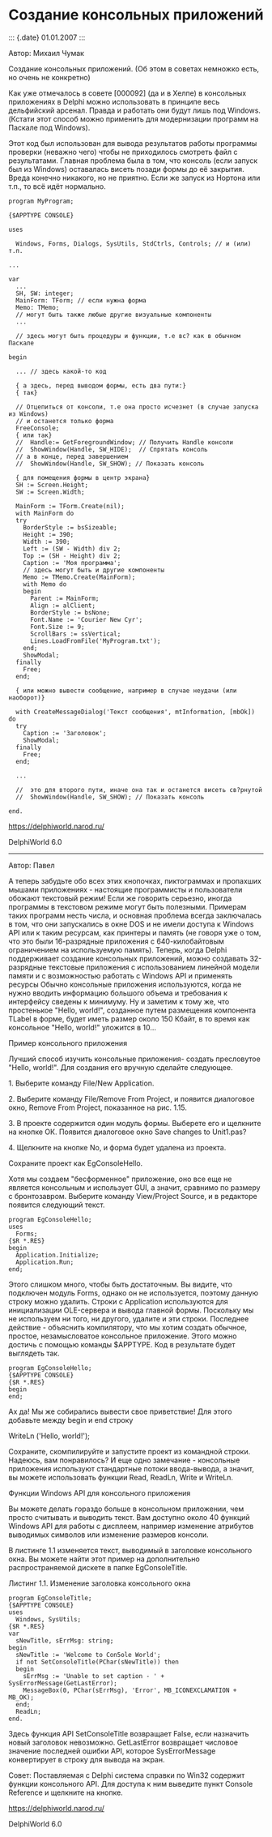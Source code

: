 Создание консольных приложений
==============================

::: {.date}
01.01.2007
:::

Автор: Михаил Чумак

Создание консольных приложений. (Об этом в советах немножко есть, но
очень не конкретно)

Как уже отмечалось в совете \[000092\] (да и в Хелпе) в консольных
приложениях в Delphi можно использовать в принципе весь дельфийский
арсенал. Правда и работать они будут лишь под Windows. (Кстати этот
способ можно применить для модернизации программ на Паскале под
Windows).

Этот код был использован для вывода результатов работы программы
проверки (неважно чего) чтобы не приходилось смотреть файл с
результатами. Главная проблема была в том, что консоль (если запуск был
из Windows) оставалась висеть позади формы до её закрытия. Вреда конечно
никакого, но не приятно. Если же запуск из Нортона или т.п., то всё идёт
нормально.

    program MyProgram;
     
    {$APPTYPE CONSOLE}
     
    uses
     
      Windows, Forms, Dialogs, SysUtils, StdCtrls, Controls; // и (или) т.п.
     
    ...
     
    var
      ...
      SH, SW: integer;
      MainForm: TForm; // если нужна форма
      Memo: TMemo;
      // могут быть также любые другие визуальные компоненты
      ...
     
      // здесь могут быть процедуры и функции, т.е вс? как в обычном Паскале
     
    begin
     
      ... // здесь какой-то код
     
      { а здесь, перед выводом формы, есть два пути:}
      { так}
     
      // Отцепиться от консоли, т.е она просто исчезнет (в случае запуска из Windows)
      // и останется только форма
      FreeConsole;
      { или так}
      //  Handle:= GetForegroundWindow; // Получить Handle консоли
      //  ShowWindow(Handle, SW_HIDE);  // Спрятать консоль
      // а в конце, перед завершением
      //  ShowWindow(Handle, SW_SHOW); // Показать консоль
     
      { для помещения формы в центр экрана}
      SH := Screen.Height;
      SW := Screen.Width;
     
      MainForm := TForm.Create(nil);
      with MainForm do
      try
        BorderStyle := bsSizeable;
        Height := 390;
        Width := 390;
        Left := (SW - Width) div 2;
        Top := (SH - Height) div 2;
        Caption := 'Моя программа';
        // здесь могут быть и другие компоненты
        Memo := TMemo.Create(MainForm);
        with Memo do
        begin
          Parent := MainForm;
          Align := alClient;
          BorderStyle := bsNone;
          Font.Name := 'Courier New Cyr';
          Font.Size := 9;
          ScrollBars := ssVertical;
          Lines.LoadFromFile('MyProgram.txt');
        end;
        ShowModal;
      finally
        Free;
      end;
     
      { или можно вывести сообщение, например в случае неудачи (или наоборот)}
     
      with CreateMessageDialog('Текст сообщения', mtInformation, [mbOk]) do
      try
        Caption := 'Заголовок';
        ShowModal;
      finally
        Free;
      end;
     
      ...
     
      //  это для второго пути, иначе она так и останется висеть св?рнутой
      //  ShowWindow(Handle, SW_SHOW); // Показать консоль
     
    end.

<https://delphiworld.narod.ru/>

DelphiWorld 6.0

------------------------------------------------------------------------

Автор: Павел

А теперь забудьте обо всех этих кнопочках, пиктограммах и пропахших
мышами приложениях - настоящие программисты и пользователи обожают
текстовый режим! Если же говорить серьезно, иногда программы в текстовом
режиме могут быть полезными. Примерам таких программ несть числа, и
основная проблема всегда заключалась в том, что они запускались в окне
DOS и не имели доступа к Windows API или к таким ресурсам, как принтеры
и память (не говоря уже о том, что это были 16-разрядные приложения с
640-килобайтовым ограничением на используемую память). Теперь, когда
Delphi поддерживает создание консольных приложений, можно создавать
32-разрядные текстовые приложения с использованием линейной модели
памяти и с возможностью работать с Windows API и применять ресурсы
Обычно консольные приложения используются, когда не нужно вводить
информацию большого объема и требования к интерфейсу сведены к минимуму.
Ну и заметим к тому же, что простенькое \"Hello, world!\", созданное
путем размещения компонента TLabel в форме, будет иметь размер около 150
Кбайт, в то время как консольное \"Hello, world!\" уложится в 10\...

Пример консольного приложения

Лучший способ изучить консольные приложения- создать пресловутое
\"Hello, world!\". Для создания его вручную сделайте следующее.

1\. Выберите команду File/New Application.

2\. Выберите команду File/Remove From Project, и появится диалоговое
окно, Remove From Project, показанное на рис. 1.15.

3\. В проекте содержится один модуль формы. Выберете его и щелкните на
кнопке ОК. Появится диалоговое окно Save changes to Unit1.pas?

4\. Щелкните на кнопке No, и форма будет удалена из проекта.

Сохраните проект как EgConsoleHello.

Хотя мы создаем \"бесформенное\" приложение, оно все еще не является
консольным и использует GUI, а значит, сравнимо по размеру с
бронтозавром. Выберите команду View/Project Source, и в редакторе
появится следующий текст.

    program EgConsoleHello;
    uses
      Forms;
    {$R *.RES}
    begin
      Application.Initialize;
      Application.Run;
    end;

Этого слишком много, чтобы быть достаточным. Вы видите, что подключен
модуль Forms, однако он не используется, поэтому данную строку можно
удалить. Строки с Application используются для инициализации OLE-сервера
и вывода главной формы. Поскольку мы не используем ни того, ни другого,
удалите и эти строки. Последнее действие - объяснить компилятору, что мы
хотим создать обычное, простое, незамысловатое консольное приложение.
Этого можно достичь с помощью команды \$APPTYPE. Код в результате будет
выглядеть так.

    program EgConsoleHello;
    {$APPTYPE CONSOLE}
    {$R *.RES}
    begin
    end;

Ax да! Мы же собирались вывести свое приветствие! Для этого добавьте
между begin и end строку

WriteLn (\'Hello, world!\');

Сохраните, скомпилируйте и запустите проект из командной строки.
Надеюсь, вам понравилось? И еще одно замечание - консольные приложения
используют стандартные потоки ввода-вывода, а значит, вы можете
использовать функции Read, ReadLn, Write и WriteLn.

Функции Windows API для консольного приложения

Вы можете делать гораздо больше в консольном приложении, чем просто
считывать и выводить текст. Вам доступно около 40 функций Windows API
для работы с дисплеем, например изменение атрибутов выводимых символов
или изменение размеров консоли.

В листинге 1.1 изменяется текст, выводимый в заголовке консольного окна.
Вы можете найти этот пример на дополнительно распространяемой дискете в
папке EgConsoleTitle.

Листинг 1.1. Изменение заголовка консольного окна

    program EgConsoleTitle;
    {$APPTYPE CONSOLE}
    uses
      Windows, SysUtils;
    {$R *.RES}
    var
      sNewTitle, sErrMsg: string;
    begin
      sNewTitle := 'Welcome to Con5ole World';
      if not SetConsoleTitle(PChar(sNewTitle)) then
      begin
        sErrMsg := 'Unable to set caption - ' + SysErrorMessage(GetLastError);
        MessageBox(0, PChar(sErrMsg), 'Error', MB_ICONEXCLAMATION + MB_OK);
      end;
      ReadLn;
    end.

Здесь функция API SetConsoleTitle возвращает False, если назначить новый
заголовок невозможно. GetLastError возвращает числовое значение
последней ошибки API, которое SysErrorMessage конвертирует в строку для
вывода на экран.

Совет: Поставляемая с Delphi система справки по Win32 содержит функции
консольного API. Для доступа к ним выведите пункт Console Reference и
щелкните на кнопке.

<https://delphiworld.narod.ru/>

DelphiWorld 6.0
